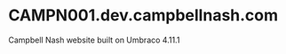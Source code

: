 CAMPN001.dev.campbellnash.com
=============================

Campbell Nash website built on Umbraco 4.11.1
